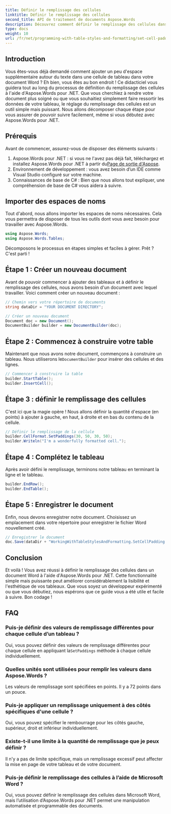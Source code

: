 ```yaml
---
title: Définir le remplissage des cellules
linktitle: Définir le remplissage des cellules
second_title: API de traitement de documents Aspose.Words
description: Découvrez comment définir le remplissage des cellules dans les documents Word à l'aide d'Aspose.Words pour .NET grâce à notre guide étape par étape. Améliorez facilement la mise en forme des tableaux de votre document.
type: docs
weight: 10
url: /fr/net/programming-with-table-styles-and-formatting/set-cell-padding/
---
```

## Introduction

Vous êtes-vous déjà demandé comment ajouter un peu d'espace supplémentaire autour du texte dans une cellule de tableau dans votre document Word ? Eh bien, vous êtes au bon endroit ! Ce didacticiel vous guidera tout au long du processus de définition du remplissage des cellules à l'aide d'Aspose.Words pour .NET. Que vous cherchiez à rendre votre document plus soigné ou que vous souhaitiez simplement faire ressortir les données de votre tableau, le réglage du remplissage des cellules est un outil simple mais puissant. Nous allons décomposer chaque étape pour vous assurer de pouvoir suivre facilement, même si vous débutez avec Aspose.Words pour .NET.

## Prérequis

Avant de commencer, assurez-vous de disposer des éléments suivants :

1. Aspose.Words pour .NET : si vous ne l'avez pas déjà fait, téléchargez et installez Aspose.Words pour .NET à partir du[Page de sortie d'Aspose](https://releases.aspose.com/words/net/).
2. Environnement de développement : vous avez besoin d’un IDE comme Visual Studio configuré sur votre machine.
3. Connaissances de base de C# : Bien que nous allons tout expliquer, une compréhension de base de C# vous aidera à suivre.

## Importer des espaces de noms

Tout d'abord, nous allons importer les espaces de noms nécessaires. Cela vous permettra de disposer de tous les outils dont vous avez besoin pour travailler avec Aspose.Words.

```csharp
using Aspose.Words;
using Aspose.Words.Tables;
```

Décomposons le processus en étapes simples et faciles à gérer. Prêt ? C'est parti !

## Étape 1 : Créer un nouveau document

Avant de pouvoir commencer à ajouter des tableaux et à définir le remplissage des cellules, nous avons besoin d'un document avec lequel travailler. Voici comment créer un nouveau document :

```csharp
// Chemin vers votre répertoire de documents
string dataDir = "YOUR DOCUMENT DIRECTORY";

// Créer un nouveau document
Document doc = new Document();
DocumentBuilder builder = new DocumentBuilder(doc);
```

## Étape 2 : Commencez à construire votre table

 Maintenant que nous avons notre document, commençons à construire un tableau. Nous utiliserons le`DocumentBuilder` pour insérer des cellules et des lignes.

```csharp
// Commencer à construire la table
builder.StartTable();
builder.InsertCell();
```

## Étape 3 : définir le remplissage des cellules

C'est ici que la magie opère ! Nous allons définir la quantité d'espace (en points) à ajouter à gauche, en haut, à droite et en bas du contenu de la cellule.

```csharp
// Définir le remplissage de la cellule
builder.CellFormat.SetPaddings(30, 50, 30, 50);
builder.Writeln("I'm a wonderfully formatted cell.");
```

## Étape 4 : Complétez le tableau

Après avoir défini le remplissage, terminons notre tableau en terminant la ligne et le tableau.

```csharp
builder.EndRow();
builder.EndTable();
```

## Étape 5 : Enregistrer le document

Enfin, nous devons enregistrer notre document. Choisissez un emplacement dans votre répertoire pour enregistrer le fichier Word nouvellement créé.

```csharp
// Enregistrer le document
doc.Save(dataDir + "WorkingWithTableStylesAndFormatting.SetCellPadding.docx");
```

## Conclusion

Et voilà ! Vous avez réussi à définir le remplissage des cellules dans un document Word à l'aide d'Aspose.Words pour .NET. Cette fonctionnalité simple mais puissante peut améliorer considérablement la lisibilité et l'esthétique de vos tableaux. Que vous soyez un développeur expérimenté ou que vous débutiez, nous espérons que ce guide vous a été utile et facile à suivre. Bon codage !

## FAQ

### Puis-je définir des valeurs de remplissage différentes pour chaque cellule d’un tableau ?
 Oui, vous pouvez définir des valeurs de remplissage différentes pour chaque cellule en appliquant la`SetPaddings` méthode à chaque cellule individuellement.

### Quelles unités sont utilisées pour remplir les valeurs dans Aspose.Words ?
Les valeurs de remplissage sont spécifiées en points. Il y a 72 points dans un pouce.

### Puis-je appliquer un remplissage uniquement à des côtés spécifiques d'une cellule ?
Oui, vous pouvez spécifier le rembourrage pour les côtés gauche, supérieur, droit et inférieur individuellement.

### Existe-t-il une limite à la quantité de remplissage que je peux définir ?
Il n'y a pas de limite spécifique, mais un remplissage excessif peut affecter la mise en page de votre tableau et de votre document.

### Puis-je définir le remplissage des cellules à l’aide de Microsoft Word ?
Oui, vous pouvez définir le remplissage des cellules dans Microsoft Word, mais l’utilisation d’Aspose.Words pour .NET permet une manipulation automatisée et programmable des documents.
